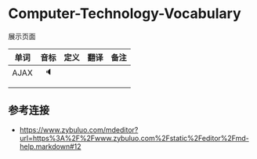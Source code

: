 # Computer-Technology-Vocabulary

展示页面

| 单词 | 音标 | 定义 | 翻译 | 备注 |
| :--: | :--: | :--: | :--: | :--: |
| AJAX |      :speaker:|      |      |      |
|      |      |      |      |      |
|      |      |      |      |      |





## 参考连接

- https://www.zybuluo.com/mdeditor?url=https%3A%2F%2Fwww.zybuluo.com%2Fstatic%2Feditor%2Fmd-help.markdown#12